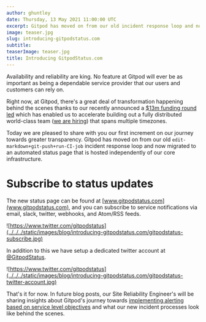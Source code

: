 ```yaml
---
author: ghuntley
date: Thursday, 13 May 2021 11:00:00 UTC
excerpt: Gitpod has moved on from our old incident response loop and now migrated to an automated status page that is hosted independently of our core infrastructure.
image: teaser.jpg
slug: introducing-gitpodstatus.com
subtitle:
teaserImage: teaser.jpg
title: Introducing GitpodStatus.com
---
```


<script context="module">
  export const prerender = true;
</script>

Availability and reliability are king. No feature at Gitpod will ever be as important as being a dependable service provider that our users and customers can rely on.

Right now, at Gitpod, there's a great deal of transformation happening behind the scenes thanks to our recently announced a <a href="https://www.gitpod.io/blog/next-chapter-for-gitpod">$13m funding round led</a> which has enabled us to accelerate building out a fully distributed world-class team (<a href="https://www.gitpod.io/careers">we are hiring</a>) that spans multiple timezones.

Today we are pleased to share with you our first increment on our journey towards greater transparency. Gitpod has moved on from our old `edit-markdown+git-push+run-CI-job` incident response loop and now migrated to an automated status page that is hosted independently of our core infrastructure.

# Subscribe to status updates

The new status page can be found at [www.gitpodstatus.com](www.gitpodstatus.com), and you can subscribe to service notifications via email, slack, twitter, webhooks, and Atom/RSS feeds.

![https://www.twitter.com/gitpodstatus](../../../static/images/blog/introducing-gitpodstatus.com/gitpodstatus-subscribe.jpg)

In addition to this we have setup a dedicated twitter account at <a href="https://www.twitter.com/gitpodstatus/">@GitpodStatus</a>.

![https://www.twitter.com/gitpodstatus](../../../static/images/blog/introducing-gitpodstatus.com/gitpodstatus-twitter-account.jpg)

That's it for now. In future blog posts, our Site Reliability Engineer's will be sharing insights about Gitpod's journey towards [implementing alerting based on service level objectives](https://mads-hartmann.com/sre/2020/09/08/alerting-on-slos.html) and what our new incident processes look like behind the scenes.
